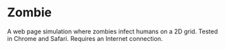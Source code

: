 Zombie
======
A web page simulation where zombies infect humans on a 2D grid.
Tested in Chrome and Safari.
Requires an Internet connection.
